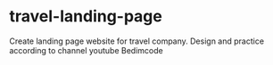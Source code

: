# travel-landing-page
Create landing page website for travel company. Design and practice according to channel youtube Bedimcode

